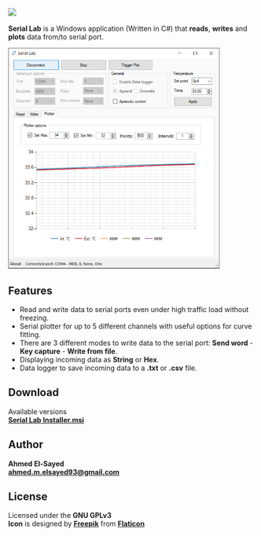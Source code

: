 <img src="/imgs/logo.png" width="290">  


 **Serial Lab** is a Windows application (Written in C#) that **reads**, **writes** and **plots** data from/to serial port.  
 
  
 <img src="/imgs/sc4.png" width="430">
 
## Features
* Read and write data to serial ports even under high traffic load without freezing.
* Serial plotter for up to 5 different channels with useful options for curve fitting.
* There are 3 different modes to write data to the serial port: **Send word** - **Key capture** - **Write from file**.
* Displaying incoming data as **String** or **Hex**.
* Data logger to save incoming data to a **.txt** or **.csv** file.

## Download  
Available versions  
[**Serial Lab Installer.msi**](https://github.com/ramangopalan/Serial-Lab/blob/master/Serial%20Lab%20Installer/Serial%20Lab%20Installer-SetupFiles/Serial%20Lab%20Installer.msi)

## Author 
**Ahmed El-Sayed**  
[**ahmed.m.elsayed93@gmail.com**](mailto:ahmed.m.elsayed93@gmail.com)

## License
Licensed under the **GNU GPLv3**  
**Icon** is designed by [**Freepik**](www.freepik.com) from [**Flaticon**](www.flaticon.com)
